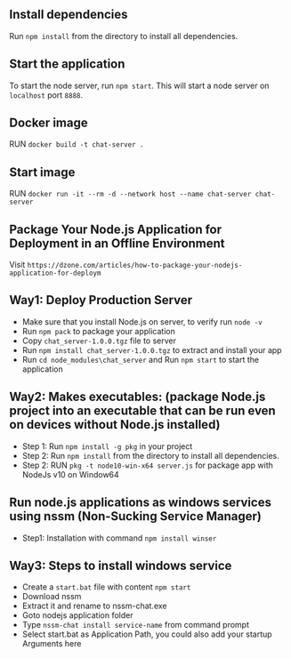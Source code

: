 
## Install dependencies
Run `npm install` from the directory to install all dependencies.

## Start the application
To start the node server, run `npm start`. This will start a node server on `localhost` port `8888`.

## Docker image
RUN `docker build -t chat-server .`

## Start image
RUN `docker run -it --rm -d --network host --name chat-server chat-server`


## Package Your Node.js Application for Deployment in an Offline Environment
Visit `https://dzone.com/articles/how-to-package-your-nodejs-application-for-deploym`

## Way1: Deploy Production Server
- Make sure that you install Node.js on server, to verify run `node -v`
- Run `npm pack` to package your application
- Copy `chat_server-1.0.0.tgz` file to server
- Run `npm install chat_server-1.0.0.tgz` to extract and install your app
- Run `cd node_modules\chat_server` and Run `npm start` to start the application

## Way2: Makes executables: (package Node.js project into an executable that can be run even on devices without Node.js installed)
- Step 1: Run `npm install -g pkg` in your project
- Step 2: Run `npm install` from the directory to install all dependencies.
- Step 2: RUN `pkg -t node10-win-x64 server.js` for package app with NodeJs v10 on Window64

## Run node.js applications as windows services using nssm  (Non-Sucking Service Manager)
- Step1: Installation with command `npm install winser` 

## Way3: Steps to install windows service
- Create a `start.bat` file with content `npm start`
- Download nssm
- Extract it and rename to nssm-chat.exe
- Goto nodejs application folder
- Type `nssm-chat install service-name` from command prompt
- Select start.bat as Application Path, you could also add your startup Arguments here